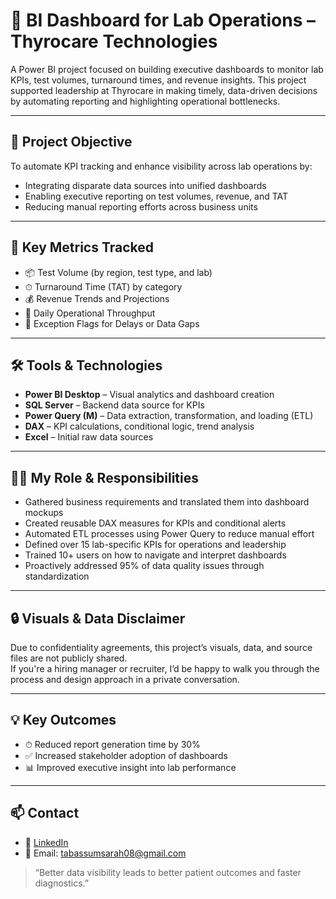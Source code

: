 # 🧪 BI Dashboard for Lab Operations – Thyrocare Technologies

A Power BI project focused on building executive dashboards to monitor lab KPIs, test volumes, turnaround times, and revenue insights. This project supported leadership at Thyrocare in making timely, data-driven decisions by automating reporting and highlighting operational bottlenecks.

---

## 🎯 Project Objective

To automate KPI tracking and enhance visibility across lab operations by:
- Integrating disparate data sources into unified dashboards
- Enabling executive reporting on test volumes, revenue, and TAT
- Reducing manual reporting efforts across business units

---

## 📌 Key Metrics Tracked

- 📦 Test Volume (by region, test type, and lab)
- ⏱ Turnaround Time (TAT) by category
- 💰 Revenue Trends and Projections
- 🔄 Daily Operational Throughput
- 🚩 Exception Flags for Delays or Data Gaps

---

## 🛠️ Tools & Technologies

- **Power BI Desktop** – Visual analytics and dashboard creation
- **SQL Server** – Backend data source for KPIs
- **Power Query (M)** – Data extraction, transformation, and loading (ETL)
- **DAX** – KPI calculations, conditional logic, trend analysis
- **Excel** – Initial raw data sources

---

## 👩‍💼 My Role & Responsibilities

- Gathered business requirements and translated them into dashboard mockups
- Created reusable DAX measures for KPIs and conditional alerts
- Automated ETL processes using Power Query to reduce manual effort
- Defined over 15 lab-specific KPIs for operations and leadership
- Trained 10+ users on how to navigate and interpret dashboards
- Proactively addressed 95% of data quality issues through standardization

---

## 🔒 Visuals & Data Disclaimer

Due to confidentiality agreements, this project’s visuals, data, and source files are not publicly shared.  
If you're a hiring manager or recruiter, I’d be happy to walk you through the process and design approach in a private conversation.

---

## 💡 Key Outcomes

- ⏱ Reduced report generation time by 30%
- ✅ Increased stakeholder adoption of dashboards
- 📊 Improved executive insight into lab performance

---

## 📫 Contact

- 💼 [LinkedIn](https://www.linkedin.com/in/tabassum-sarah-4b1289292/)
- 📧 Email: tabassumsarah08@gmail.com

> “Better data visibility leads to better patient outcomes and faster diagnostics.”


